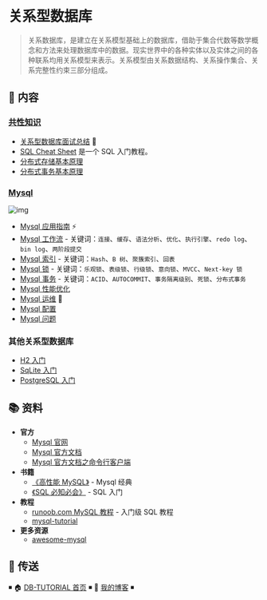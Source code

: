 # 关系型数据库

> 关系数据库，是建立在关系模型基础上的数据库，借助于集合代数等数学概念和方法来处理数据库中的数据。现实世界中的各种实体以及实体之间的各种联系均用关系模型来表示。关系模型由关系数据结构、关系操作集合、关系完整性约束三部分组成。

## 📖 内容

### [共性知识](common)

- [关系型数据库面试总结](common/sql-interview.md) 💯
- [SQL Cheat Sheet](common/sql-cheat-sheet.md) 是一个 SQL 入门教程。
- [分布式存储基本原理](https://github.com/dunwu/blog/blob/master/source/_posts/theory/distributed-storage-theory.md)
- [分布式事务基本原理](https://github.com/dunwu/blog/blob/master/source/_posts/theory/distributed-transaction.md)

### [Mysql](mysql/README.md)

![img](http://dunwu.test.upcdn.net/snap/20200716103611.png)

- [Mysql 应用指南](mysql/mysql-quickstart.md) ⚡
- [Mysql 工作流](mysql/mysql-index.md) - 关键词：`连接`、`缓存`、`语法分析`、`优化`、`执行引擎`、`redo log`、`bin log`、`两阶段提交`
- [Mysql 索引](mysql/mysql-index.md) - 关键词：`Hash`、`B 树`、`聚簇索引`、`回表`
- [Mysql 锁](mysql/mysql-lock.md) - 关键词：`乐观锁`、`表级锁`、`行级锁`、`意向锁`、`MVCC`、`Next-key 锁`
- [Mysql 事务](mysql/mysql-transaction.md) - 关键词：`ACID`、`AUTOCOMMIT`、`事务隔离级别`、`死锁`、`分布式事务`
- [Mysql 性能优化](mysql/mysql-optimization.md)
- [Mysql 运维](mysql/mysql-ops.md) 🔨
- [Mysql 配置](mysql/mysql-config.md)
- [Mysql 问题](mysql/mysql-faq.md)

### 其他关系型数据库

- [H2 入门](h2.md)
- [SqLite 入门](sqlite.md)
- [PostgreSQL 入门](postgresql.md)

## 📚 资料

- **官方**
  - [Mysql 官网](https://www.mysql.com/)
  - [Mysql 官方文档](https://dev.mysql.com/doc/refman/8.0/en/)
  - [Mysql 官方文档之命令行客户端](https://dev.mysql.com/doc/refman/8.0/en/mysql.html)
- **书籍**
  - [《高性能 MySQL》](https://item.jd.com/11220393.html) - Mysql 经典
  - [《SQL 必知必会》](https://item.jd.com/11232698.html) - SQL 入门
- **教程**
  - [runoob.com MySQL 教程](http://www.runoob.com/mymysql-tutorial.html) - 入门级 SQL 教程
  - [mysql-tutorial](https://github.com/jaywcjlove/mysql-tutorial)
- **更多资源**
  - [awesome-mysql](https://github.com/jobbole/awesome-mysql-cn)

## 🚪 传送

◾ 🏠 [DB-TUTORIAL 首页](https://github.com/dunwu/db-tutorial) ◾ 🎯 [我的博客](https://github.com/dunwu/blog) ◾
